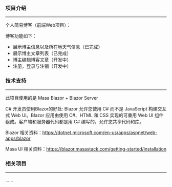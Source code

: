 ### 项目介绍

------

个人简易博客（前端Web项目）：

博客功能如下：

- 展示博主信息以及所在地天气信息（已完成）
- 展示博主文章列表（已完成）
- 博主编辑博客文章（开发中）
- 注册，登录与注销（开发中）



### 技术支持

------

此项目使用的是 Masa Blazor  + Blazor Server

C# 开发员使用Blazor的好处: Blazor 允许您使用 C# 而不是 JavaScript 构建交互式 Web UI。Blazor 应用由使用 C#、HTML 和 CSS 实现的可重用 Web UI 组件组成。客户端和服务器代码都是用 C# 编写的，允许您共享代码和库。

Blazor 相关资料：https://dotnet.microsoft.com/en-us/apps/aspnet/web-apps/blazor

Masa UI 相关资料：https://blazor.masastack.com/getting-started/installation



### 相关项目

------

......
